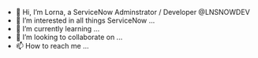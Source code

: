 - 👋 Hi, I’m  Lorna, a ServiceNow Adminstrator / Developer  @LNSNOWDEV
- 👀 I’m interested in all things ServiceNow ...
- 🌱 I’m currently learning ...
- 💞️ I’m looking to collaborate on ...
- 📫 How to reach me ...

<!---
LNSNOWDEV/LNSNOWDEV is a ✨ special ✨ repository because its `README.md` (this file) appears on your GitHub profile.
You can click the Preview link to take a look at your changes.
--->
